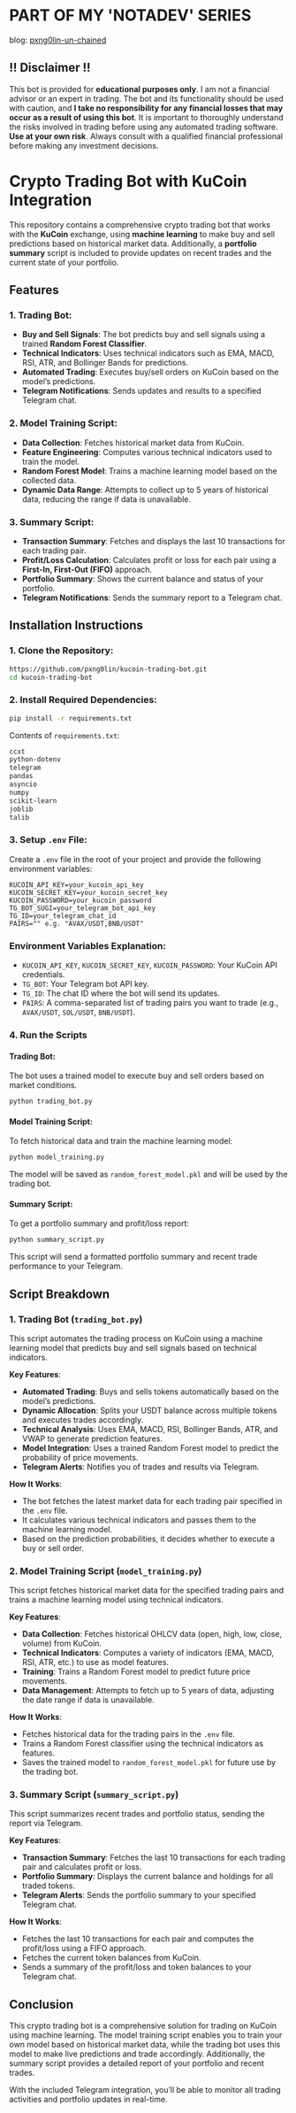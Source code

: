 # PART OF MY 'NOTADEV' SERIES
blog: [pxng0lin-un-chained](https://pxng0lin.hashnode.dev/)

## !! Disclaimer !!
This bot is provided for **educational purposes only**. I am not a financial advisor or an expert in trading. The bot and its functionality should be used with caution, and **I take no responsibility for any financial losses that may occur as a result of using this bot**. It is important to thoroughly understand the risks involved in trading before using any automated trading software. **Use at your own risk**. Always consult with a qualified financial professional before making any investment decisions.

# Crypto Trading Bot with KuCoin Integration

This repository contains a comprehensive crypto trading bot that works with the **KuCoin** exchange, using **machine learning** to make buy and sell predictions based on historical market data. Additionally, a **portfolio summary** script is included to provide updates on recent trades and the current state of your portfolio.

## Features

### 1. **Trading Bot**:
   - **Buy and Sell Signals**: The bot predicts buy and sell signals using a trained **Random Forest Classifier**.
   - **Technical Indicators**: Uses technical indicators such as EMA, MACD, RSI, ATR, and Bollinger Bands for predictions.
   - **Automated Trading**: Executes buy/sell orders on KuCoin based on the model’s predictions.
   - **Telegram Notifications**: Sends updates and results to a specified Telegram chat.

### 2. **Model Training Script**:
   - **Data Collection**: Fetches historical market data from KuCoin.
   - **Feature Engineering**: Computes various technical indicators used to train the model.
   - **Random Forest Model**: Trains a machine learning model based on the collected data.
   - **Dynamic Data Range**: Attempts to collect up to 5 years of historical data, reducing the range if data is unavailable.

### 3. **Summary Script**:
   - **Transaction Summary**: Fetches and displays the last 10 transactions for each trading pair.
   - **Profit/Loss Calculation**: Calculates profit or loss for each pair using a **First-In, First-Out (FIFO)** approach.
   - **Portfolio Summary**: Shows the current balance and status of your portfolio.
   - **Telegram Notifications**: Sends the summary report to a Telegram chat.

## Installation Instructions

### 1. **Clone the Repository**:
```bash
https://github.com/pxng0lin/kucoin-trading-bot.git
cd kucoin-trading-bot
```

### 2. **Install Required Dependencies**:
```bash
pip install -r requirements.txt
```

Contents of `requirements.txt`:
```txt
ccxt
python-dotenv
telegram
pandas
asyncio
numpy
scikit-learn
joblib
talib
```

### 3. **Setup `.env` File**:
Create a `.env` file in the root of your project and provide the following environment variables:

```env
KUCOIN_API_KEY=your_kucoin_api_key
KUCOIN_SECRET_KEY=your_kucoin_secret_key
KUCOIN_PASSWORD=your_kucoin_password
TG_BOT_SUGI=your_telegram_bot_api_key
TG_ID=your_telegram_chat_id
PAIRS="" e.g. "AVAX/USDT,BNB/USDT"
```

### Environment Variables Explanation:
- `KUCOIN_API_KEY`, `KUCOIN_SECRET_KEY`, `KUCOIN_PASSWORD`: Your KuCoin API credentials.
- `TG_BOT`: Your Telegram bot API key.
- `TG_ID`: The chat ID where the bot will send its updates.
- `PAIRS`: A comma-separated list of trading pairs you want to trade (e.g., `AVAX/USDT`, `SOL/USDT`, `BNB/USDT`).

### 4. **Run the Scripts**

#### Trading Bot:
The bot uses a trained model to execute buy and sell orders based on market conditions.

```bash
python trading_bot.py
```

#### Model Training Script:
To fetch historical data and train the machine learning model:
```bash
python model_training.py
```

The model will be saved as `random_forest_model.pkl` and will be used by the trading bot.

#### Summary Script:
To get a portfolio summary and profit/loss report:
```bash
python summary_script.py
```

This script will send a formatted portfolio summary and recent trade performance to your Telegram.

## Script Breakdown

### 1. **Trading Bot (`trading_bot.py`)**

This script automates the trading process on KuCoin using a machine learning model that predicts buy and sell signals based on technical indicators.

**Key Features**:
- **Automated Trading**: Buys and sells tokens automatically based on the model’s predictions.
- **Dynamic Allocation**: Splits your USDT balance across multiple tokens and executes trades accordingly.
- **Technical Analysis**: Uses EMA, MACD, RSI, Bollinger Bands, ATR, and VWAP to generate prediction features.
- **Model Integration**: Uses a trained Random Forest model to predict the probability of price movements.
- **Telegram Alerts**: Notifies you of trades and results via Telegram.

**How It Works**:
- The bot fetches the latest market data for each trading pair specified in the `.env` file.
- It calculates various technical indicators and passes them to the machine learning model.
- Based on the prediction probabilities, it decides whether to execute a buy or sell order.

### 2. **Model Training Script (`model_training.py`)**

This script fetches historical market data for the specified trading pairs and trains a machine learning model using technical indicators.

**Key Features**:
- **Data Collection**: Fetches historical OHLCV data (open, high, low, close, volume) from KuCoin.
- **Technical Indicators**: Computes a variety of indicators (EMA, MACD, RSI, ATR, etc.) to use as model features.
- **Training**: Trains a Random Forest model to predict future price movements.
- **Data Management**: Attempts to fetch up to 5 years of data, adjusting the date range if data is unavailable.

**How It Works**:
- Fetches historical data for the trading pairs in the `.env` file.
- Trains a Random Forest classifier using the technical indicators as features.
- Saves the trained model to `random_forest_model.pkl` for future use by the trading bot.

### 3. **Summary Script (`summary_script.py`)**

This script summarizes recent trades and portfolio status, sending the report via Telegram.

**Key Features**:
- **Transaction Summary**: Fetches the last 10 transactions for each trading pair and calculates profit or loss.
- **Portfolio Summary**: Displays the current balance and holdings for all traded tokens.
- **Telegram Alerts**: Sends the portfolio summary to your specified Telegram chat.

**How It Works**:
- Fetches the last 10 transactions for each pair and computes the profit/loss using a FIFO approach.
- Fetches the current token balances from KuCoin.
- Sends a summary of the profit/loss and token balances to your Telegram chat.

## Conclusion

This crypto trading bot is a comprehensive solution for trading on KuCoin using machine learning. The model training script enables you to train your own model based on historical market data, while the trading bot uses this model to make live predictions and trade accordingly. Additionally, the summary script provides a detailed report of your portfolio and recent trades.

With the included Telegram integration, you’ll be able to monitor all trading activities and portfolio updates in real-time.
